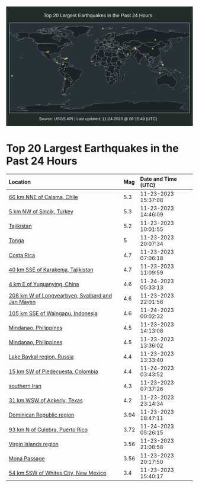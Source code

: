 ![Map](./map.png)

# Top 20 Largest Earthquakes in the Past 24 Hours

| Location | Mag | Date and Time (UTC) |
|:---|:---|:---|
| [66 km NNE of Calama, Chile](https://earthquake.usgs.gov/earthquakes/eventpage/us6000lqa1) | 5.3 | 11-23-2023 15:37:08 |
| [5 km NW of Sincik, Turkey](https://earthquake.usgs.gov/earthquakes/eventpage/us6000lq9s) | 5.3 | 11-23-2023 14:46:09 |
| [Tajikistan](https://earthquake.usgs.gov/earthquakes/eventpage/us6000lq8w) | 5.2 | 11-23-2023 10:01:55 |
| [Tonga](https://earthquake.usgs.gov/earthquakes/eventpage/us6000lqcc) | 5 | 11-23-2023 20:07:34 |
| [Costa Rica](https://earthquake.usgs.gov/earthquakes/eventpage/us6000lq88) | 4.7 | 11-23-2023 07:06:18 |
| [40 km SSE of Karakenja, Tajikistan](https://earthquake.usgs.gov/earthquakes/eventpage/us6000lq8z) | 4.7 | 11-23-2023 11:09:59 |
| [4 km E of Yuquanying, China](https://earthquake.usgs.gov/earthquakes/eventpage/us6000lqeb) | 4.6 | 11-24-2023 05:33:13 |
| [208 km W of Longyearbyen, Svalbard and Jan Mayen](https://earthquake.usgs.gov/earthquakes/eventpage/us6000lqct) | 4.6 | 11-23-2023 22:01:56 |
| [105 km SSE of Waingapu, Indonesia](https://earthquake.usgs.gov/earthquakes/eventpage/us6000lqd8) | 4.6 | 11-24-2023 00:02:32 |
| [Mindanao, Philippines](https://earthquake.usgs.gov/earthquakes/eventpage/us6000lq9m) | 4.5 | 11-23-2023 14:13:08 |
| [Mindanao, Philippines](https://earthquake.usgs.gov/earthquakes/eventpage/us6000lq9h) | 4.5 | 11-23-2023 13:36:02 |
| [Lake Baykal region, Russia](https://earthquake.usgs.gov/earthquakes/eventpage/us6000lq9g) | 4.4 | 11-23-2023 13:33:40 |
| [15 km SW of Piedecuesta, Colombia](https://earthquake.usgs.gov/earthquakes/eventpage/us6000lqdx) | 4.4 | 11-24-2023 03:43:52 |
| [southern Iran](https://earthquake.usgs.gov/earthquakes/eventpage/us6000lq8g) | 4.3 | 11-23-2023 07:37:26 |
| [31 km WSW of Ackerly, Texas](https://earthquake.usgs.gov/earthquakes/eventpage/tx2023wzka) | 4.2 | 11-23-2023 23:14:34 |
| [Dominican Republic region](https://earthquake.usgs.gov/earthquakes/eventpage/pr2023327002) | 3.94 | 11-23-2023 18:47:11 |
| [93 km N of Culebra, Puerto Rico](https://earthquake.usgs.gov/earthquakes/eventpage/pr2023328000) | 3.72 | 11-24-2023 05:26:15 |
| [Virgin Islands region](https://earthquake.usgs.gov/earthquakes/eventpage/pr2023327004) | 3.56 | 11-23-2023 21:08:58 |
| [Mona Passage](https://earthquake.usgs.gov/earthquakes/eventpage/pr2023327003) | 3.56 | 11-23-2023 20:17:50 |
| [54 km SSW of Whites City, New Mexico](https://earthquake.usgs.gov/earthquakes/eventpage/tx2023wyva) | 3.4 | 11-23-2023 15:40:17 |
